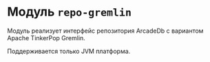 # Модуль `repo-gremlin`


Модуль реализует интерфейс репозитория ArcadeDb с вариантом Apache TinkerPop Gremlin.

Поддерживается только JVM платформа.

